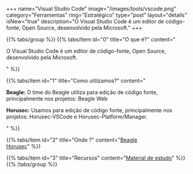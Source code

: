 +++
name="Visual Studio Code"
image="/images/tools/vscode.png"
category="Ferramentas"
ring="Estratégico"
type="post"
layout="details"
isNew="true"
description="O Visual Studio Code é um editor de código-fonte, Open Source, desenvolvido pela Microsoft."
+++

{{% tabs/group %}}
  {{% tabs/item id="0" title="O que é?" content="<p>O Visual Studio Code é um editor de código-fonte, Open Source, desenvolvido pela Microsoft.</p>" %}}
  
  {{% tabs/item id="1" title="Como utilizamos?" content="<p><strong>Beagle:</strong> O time do Beagle utiliza para edição de código fonte, principalmente nos projetos: Beagle Web</p><p><strong>Horusec:</strong> Usamos para edição de código fonte, principalmente nos projetos: Horusec-VSCode e Horusec-Platform/Manager.</p>" %}}
  
  {{% tabs/item id="2" title="Onde ?" content="<a href='https://usebeagle.io/' target='_blank'>Beagle</a><br /><a href='https://horusec.io/' target='_blank'>Horusec</a>" %}}

  {{% tabs/item id="3" title="Recursos" content="<a href='https://code.visualstudio.com/docs' target='_blank'>Material de estudo</a>" %}}
{{% /tabs/group %}}